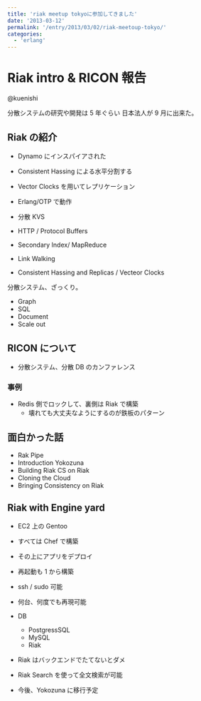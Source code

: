 ```yaml
---
title: 'riak meetup tokyoに参加してきました'
date: '2013-03-12'
permalink: '/entry/2013/03/02/riak-meetoup-tokyo/'
categories:
  - 'erlang'
---
```


# Riak intro & RICON 報告

@kuenishi

分散システムの研究や開発は 5 年ぐらい
日本法人が 9 月に出来た。

## Riak の紹介

- Dynamo にインスパイアされた
- Consistent Hassing による水平分割する
- Vector Clocks を用いてレプリケーション
- Erlang/OTP で動作
- 分散 KVS

- HTTP / Protocol Buffers
- Secondary Index/ MapReduce
- Link Walking
- Consistent Hassing and Replicas / Vecteor Clocks

分散システム、ざっくり。

- Graph
- SQL
- Document
- Scale out

## RICON について

- 分散システム、分散 DB のカンファレンス

### 事例

- Redis 側でロックして、裏側は Riak で構築
  - 壊れても大丈夫なようにするのが鉄板のパターン

## 面白かった話

- Rak Pipe
- Introduction Yokozuna
- Building Riak CS on Riak
- Cloning the Cloud
- Bringing Consistency on Riak

## Riak with Engine yard

- EC2 上の Gentoo
- すべては Chef で構築
- その上にアプリをデプロイ
- 再起動も 1 から構築
- ssh / sudo 可能
- 何台、何度でも再現可能

- DB

  - PostgressSQL
  - MySQL
  - Riak

- Riak はバックエンドでたてないとダメ
- Riak Search を使って全文検索が可能
- 今後、Yokozuna に移行予定
